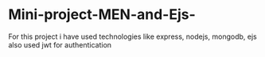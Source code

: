 # Mini-project-MEN-and-Ejs-
For this project i have used technologies like express, nodejs, mongodb, ejs also used jwt for authentication
